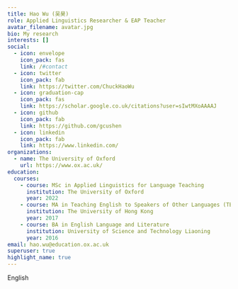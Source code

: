 ```yaml
---
title: Hao Wu (吴昊)
role: Applied Linguistics Researcher & EAP Teacher
avatar_filename: avatar.jpg
bio: My research
interests: []
social:
  - icon: envelope
    icon_pack: fas
    link: /#contact
  - icon: twitter
    icon_pack: fab
    link: https://twitter.com/ChuckHaoWu
  - icon: graduation-cap
    icon_pack: fas
    link: https://scholar.google.co.uk/citations?user=sIwtMXoAAAAJ
  - icon: github
    icon_pack: fab
    link: https://github.com/gcushen
  - icon: linkedin
    icon_pack: fab
    link: https://www.linkedin.com/
organizations:
  - name: The University of Oxford
    url: https://www.ox.ac.uk/
education:
  courses:
    - course: MSc in Applied Linguistics for Language Teaching
      institution: The University of Oxford
      year: 2022
    - course: MA in Teaching English to Speakers of Other Languages (TESOL)
      institution: The University of Hong Kong
      year: 2017
    - course: BA in English Language and Literature
      institution: University of Science and Technology Liaoning
      year: 2016
email: hao.wu@education.ox.ac.uk
superuser: true
highlight_name: true
---
```

English